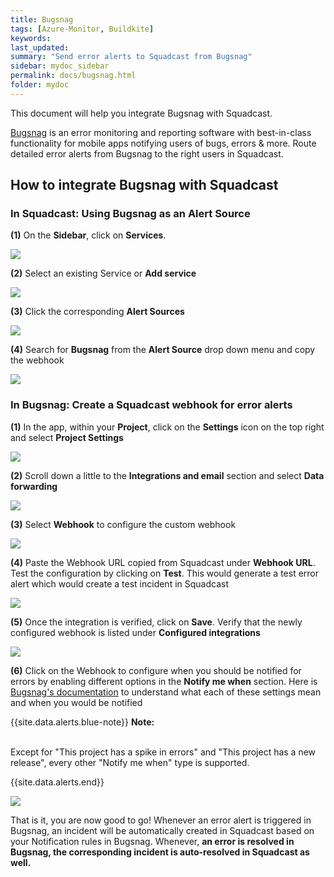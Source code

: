 ```yaml
---
title: Bugsnag
tags: [Azure-Monitor, Buildkite]
keywords: 
last_updated: 
summary: "Send error alerts to Squadcast from Bugsnag"
sidebar: mydoc_sidebar
permalink: docs/bugsnag.html
folder: mydoc
---
```


This document will help you integrate Bugsnag with Squadcast.

[Bugsnag](https://www.bugsnag.com/) is an error monitoring and reporting software with best-in-class functionality for mobile apps notifying users of bugs, errors & more.
Route detailed error alerts from Bugsnag to the right users in Squadcast.

## How to integrate Bugsnag with Squadcast

### In Squadcast: Using Bugsnag as an Alert Source

**(1)** On the **Sidebar**, click on **Services**.

![](images/integration_1-1.png)

**(2)** Select an existing Service or **Add service** 

![](images/integration_1-2.png)

**(3)** Click the corresponding **Alert Sources**

![](images/integration_1.png)

**(4)** Search for **Bugsnag** from  the **Alert Source** drop down menu and copy the webhook

![](images/bugsnag_1.png)

### In Bugsnag: Create a Squadcast webhook for error alerts

**(1)** In the app, within your **Project**, click on the **Settings** icon on the top right and select **Project Settings**

![](images/bugsnag_2.png)

**(2)** Scroll down a little to the **Integrations and email** section and select **Data forwarding**

![](images/bugsnag_3.png)

**(3)** Select **Webhook** to configure the custom webhook

![](images/bugsnag_4.png)

**(4)** Paste the Webhook URL copied from Squadcast under **Webhook URL**. Test the configuration by clicking on **Test**. This would generate a test error alert which would create a test incident in Squadcast

![](images/bugsnag_5.png)

**(5)** Once the integration is verified, click on **Save**. Verify that the newly configured webhook is listed under **Configured integrations**

![](images/bugsnag_6.png)

**(6)** Click on the Webhook to configure when you should be notified for errors by enabling different options in the **Notify me when** section. Here is [Bugsnag's documentation](https://docs.bugsnag.com/product/integrations/data-forwarding/webhook/) to understand what each of these settings mean and when you would be notified

{{site.data.alerts.blue-note}}
<b>Note:</b>
<br/><br/><p>Except for "This project has a spike in errors" and "This project has a new release", every other "Notify me when" type is supported.</p>
{{site.data.alerts.end}}

![](images/bugsnag_7.png)

That is it, you are now good to go! Whenever an error alert is triggered in Bugsnag, an incident will be automatically created in Squadcast based on your Notification rules in Bugsnag. Whenever, **an error is resolved in Bugsnag, the corresponding incident is auto-resolved in Squadcast as well.**
